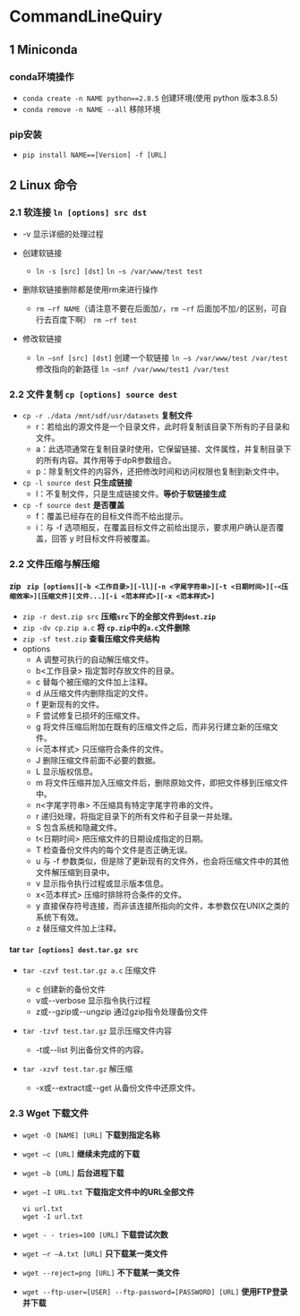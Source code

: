 # CommandLineQuiry

## 1 Miniconda

### conda环境操作
- ` conda create -n NAME python==2.8.5 ` 创建环境(使用 python 版本3.8.5)
- ` conda remove -n NAME --all ` 移除环境

### pip安装

- ` pip install NAME==[Version] -f [URL] `

## 2 Linux 命令

### 2.1 软连接 ` ln [options] src dst `
- -v 显示详细的处理过程
- 创建软链接
  - ` ln -s [src] [dst] `
    ` ln –s /var/www/test test `

- 删除软链接删除都是使用rm来进行操作
  - ` rm –rf NAME `（请注意不要在后面加` / `，` rm –rf ` 后面加不加` / `的区别，可自行去百度下啊）
  ` rm –rf test `

- 修改软链接
  - ` ln –snf [src] [dst] `
  创建一个软链接
  ` ln –s /var/www/test /var/test `
  修改指向的新路径
  ` ln –snf /var/www/test1 /var/test `

### 2.2 文件复制 ` cp [options] source dest `
- ` cp -r ./data /mnt/sdf/usr/datasets ` **复制文件**
  - r：若给出的源文件是一个目录文件，此时将复制该目录下所有的子目录和文件。
  - a：此选项通常在复制目录时使用，它保留链接、文件属性，并复制目录下的所有内容。其作用等于dpR参数组合。
  - p：除复制文件的内容外，还把修改时间和访问权限也复制到新文件中。
- ` cp -l source dest ` **只生成链接**
  - l：不复制文件，只是生成链接文件。**等价于软链接生成**
- ` cp -f source dest ` **是否覆盖**
  - f：覆盖已经存在的目标文件而不给出提示。
  - i：与 -f 选项相反，在覆盖目标文件之前给出提示，要求用户确认是否覆盖，回答 y 时目标文件将被覆盖。

### 2.2 文件压缩与解压缩

#### zip ` zip [options][-b <工作目录>][-ll][-n <字尾字符串>][-t <日期时间>][-<压缩效率>][压缩文件][文件...][-i <范本样式>][-x <范本样式>]`
- ` zip -r dest.zip src ` **压缩` src `下的全部文件到` dest.zip `**
- ` zip -dv cp.zip a.c ` **将 ` cp.zip `中的` a.c `文件删除**
- ` zip -sf test.zip ` **查看压缩文件夹结构**
- options
  - A 调整可执行的自动解压缩文件。
  - b<工作目录> 指定暂时存放文件的目录。
  - c 替每个被压缩的文件加上注释。
  - d 从压缩文件内删除指定的文件。
  - f 更新现有的文件。
  - F 尝试修复已损坏的压缩文件。
  - g 将文件压缩后附加在既有的压缩文件之后，而非另行建立新的压缩文件。
  - i<范本样式> 只压缩符合条件的文件。
  - J 删除压缩文件前面不必要的数据。
  - L 显示版权信息。
  - m 将文件压缩并加入压缩文件后，删除原始文件，即把文件移到压缩文件中。
  - n<字尾字符串> 不压缩具有特定字尾字符串的文件。
  - r 递归处理，将指定目录下的所有文件和子目录一并处理。
  - S 包含系统和隐藏文件。
  - t<日期时间> 把压缩文件的日期设成指定的日期。
  - T 检查备份文件内的每个文件是否正确无误。
  - u 与 -f 参数类似，但是除了更新现有的文件外，也会将压缩文件中的其他文件解压缩到目录中。
  - v 显示指令执行过程或显示版本信息。
  - x<范本样式> 压缩时排除符合条件的文件。
  - y 直接保存符号连接，而非该连接所指向的文件，本参数仅在UNIX之类的系统下有效。
  - z 替压缩文件加上注释。

#### tar ` tar [options] dest.tar.gz src `
- ` tar -czvf test.tar.gz a.c ` 压缩文件
  - c 创建新的备份文件
  - v或--verbose 显示指令执行过程
  - z或--gzip或--ungzip 通过gzip指令处理备份文件

- ` tar -tzvf test.tar.gz ` 显示压缩文件内容
  - -t或--list 列出备份文件的内容。

- ` tar -xzvf test.tar.gz ` 解压缩
  - -x或--extract或--get 从备份文件中还原文件。

### 2.3 Wget 下载文件

- ` wget -O [NAME] [URL] ` **下载到指定名称**

- ` wget –c [URL] ` **继续未完成的下载**

- ` wget –b [URL] ` **后台进程下载**

- ` wget –I URL.txt ` **下载指定文件中的URL全部文件**
    ```shell
    vi url.txt
    wget -I url.txt
    ```

- ` wget - - tries=100 [URL] ` **下载尝试次数**

- ` wget –r –A.txt [URL] ` **只下载某一类文件**

- ` wget --reject=png [URL] ` **不下载某一类文件**

- ` wget --ftp-user=[USER] --ftp-password=[PASSWORD] [URL] ` **使用FTP登录并下载**